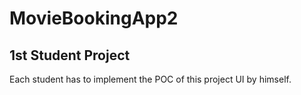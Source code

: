 # MovieBookingApp2

## 1st Student Project
Each student has to implement the POC of this project UI by himself.
